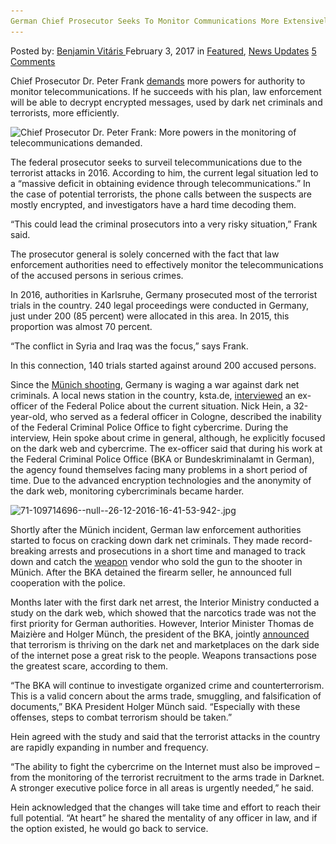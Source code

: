 ```yaml
---
German Chief Prosecutor Seeks To Monitor Communications More Extensively
---
```

<article class="post-listing post-17958 post type-post status-publish format-standard has-post-thumbnail hentry  tag-chief tag-communications tag-extensively tag-german tag-monitor tag-prosecutor tag-seeks">
    <div class="post-inner">
        <span>Posted by: <a href="https://www.deepdotweb.com/author/benjaminvi/" title="">Benjamin Vitáris </a></span>
    <span>February 3, 2017</span>
    <span>in <a href="https://www.deepdotweb.com/category/deepdot-news/" rel="category tag">Featured</a>, <a href="https://www.deepdotweb.com/category/news-updates/" rel="category tag">News Updates</a></span>
    <span><a href="https://www.deepdotweb.com/2017/02/03/german-chief-prosecutor-seeks-monitor-communications-extensively/#comments">5 Comments</a></span>
    </p>
    <div class="clear"></div>
    <div class="entry">
    <p>Chief Prosecutor Dr. Peter Frank <a href="http://www.chip.de/news/Werden-wir-bald-alle-abgehoert-Es-wird-mit-Terror-Bekaempfung-begruendet_107568096.html">demands</a> more powers for authority to monitor telecommunications. If he succeeds with his plan, law enforcement will be able to decrypt encrypted messages, used by dark net criminals and terrorists, more efficiently.</p>
    <p><img class="wp-image-17966 aligncenter" src="/imgs/2017/01/chief-prosecutor-dr-peter-frank-more-powers-in-t.jpeg" alt="Chief Prosecutor Dr. Peter Frank: More powers in the monitoring of telecommunications demanded." srcset="/imgs/2017/01/chief-prosecutor-dr-peter-frank-more-powers-in-t.jpeg 640w, /imgs/2017/01/chief-prosecutor-dr-peter-frank-more-powers-in-t-300x168.jpeg 300w" sizes="(max-width: 640px) 100vw, 640px"/></p>
    <p>The federal prosecutor seeks to surveil telecommunications due to the terrorist attacks in 2016. According to him, the current legal situation led to a &#8220;massive deficit in obtaining evidence through telecommunications.&#8221; In the case of potential terrorists, the phone calls between the suspects are mostly encrypted, and investigators have a hard time decoding them.</p>
    <p>“This could lead the criminal prosecutors into a very risky situation,&#8221; Frank said.</p>
    <p>The prosecutor general is solely concerned with the fact that law enforcement authorities need to effectively monitor the telecommunications of the accused persons in serious crimes.</p>
    <p>In 2016, authorities in Karlsruhe, Germany prosecuted most of the terrorist trials in the country. 240 legal proceedings were conducted in Germany, just under 200 (85 percent) were allocated in this area. In 2015, this proportion was almost 70 percent.</p>
    <p>&#8220;The conflict in Syria and Iraq was the focus,&#8221; says Frank.</p>
    <p>In this connection, 140 trials started against around 200 accused persons.</p>
    <p>Since the <a href="https://www.deepdotweb.com/2016/08/25/german-dnm-vendor-arrested-selling-glock-munich-shooter/">Münich shooting</a>, Germany is waging a war against dark net criminals. A local news station in the country, ksta.de, <a href="https://www.deepdotweb.com/2017/01/04/ex-federal-police-officer-said-authorities-overwhelmed-darknet/">interviewed</a> an ex-officer of the Federal Police about the current situation. Nick Hein, a 32-year-old, who served as a federal officer in Cologne, described the inability of the Federal Criminal Police Office to fight cybercrime. During the interview, Hein spoke about crime in general, although, he explicitly focused on the dark web and cybercrime. The ex-officer said that during his work at the Federal Criminal Police Office (BKA or Bundeskriminalamt in German), the agency found themselves facing many problems in a short period of time. Due to the advanced encryption technologies and the anonymity of the dark web, monitoring cybercriminals became harder.</p>
    <p><img class="wp-image-17967 aligncenter" src="/imgs/2017/01/71-109714696-null-26-12-2016-16-41-53-942-jpg-1.jpeg" alt="71-109714696--null--26-12-2016-16-41-53-942-.jpg" srcset="/imgs/2017/01/71-109714696-null-26-12-2016-16-41-53-942-jpg-1.jpeg 940w, /imgs/2017/01/71-109714696-null-26-12-2016-16-41-53-942-jpg-1-300x150.jpeg 300w, /imgs/2017/01/71-109714696-null-26-12-2016-16-41-53-942-jpg-1-660x330.jpeg 660w" sizes="(max-width: 940px) 100vw, 940px"/></p>
    <p><a id="post-17958-_gjdgxs"></a> Shortly after the Münich incident, German law enforcement authorities started to focus on cracking down dark net criminals. They made record-breaking arrests and prosecutions in a short time and managed to track down and catch the <a href="https://www.deepdotweb.com/tag/weapon">weapon</a> vendor who sold the gun to the shooter in Münich. After the BKA detained the firearm seller, he announced full cooperation with the police.</p>
    <p>Months later with the first dark net arrest, the Interior Ministry conducted a study on the dark web, which showed that the narcotics trade was not the first priority for German authorities. However, Interior Minister Thomas de Maizière and Holger Münch, the president of the BKA, jointly <a href="https://www.deepdotweb.com/2016/10/26/bka-chief-organized-crime-shifted-actions-dark-net/">announced</a> that terrorism is thriving on the dark net and marketplaces on the dark side of the internet pose a great risk to the people. Weapons transactions pose the greatest scare, according to them.</p>
    <p>“The BKA will continue to investigate organized crime and counterterrorism. This is a valid concern about the arms trade, smuggling, and falsification of documents,” BKA President Holger Münch said. “Especially with these offenses, steps to combat terrorism should be taken.”</p>
    <p>Hein agreed with the study and said that the terrorist attacks in the country are rapidly expanding in number and frequency.</p>
    <p>“The ability to fight the cybercrime on the Internet must also be improved – from the monitoring of the terrorist recruitment to the arms trade in Darknet. A stronger executive police force in all areas is urgently needed,” he said.</p>
    <p>Hein acknowledged that the changes will take time and effort to reach their full potential. “At heart” he shared the mentality of any officer in law, and if the option existed, he would go back to service.</p>
    </div>
    <span style="display:none"><a href="https://www.deepdotweb.com/tag/chief/" rel="tag">chief</a> <a href="https://www.deepdotweb.com/tag/communications/" rel="tag">communications</a> <a href="https://www.deepdotweb.com/tag/extensively/" rel="tag">extensively</a> <a href="https://www.deepdotweb.com/tag/german/" rel="tag">german</a> <a href="https://www.deepdotweb.com/tag/monitor/" rel="tag">monitor</a> <a href="https://www.deepdotweb.com/tag/prosecutor/" rel="tag">prosecutor</a> <a href="https://www.deepdotweb.com/tag/seeks/" rel="tag">seeks</a></span> <span style="display:none" class="updated">2017-02-03</span>
    <div style="display:none" class="vcard author" itemprop="author" itemscope itemtype="http://schema.org/Person"><strong class="fn" itemprop="name"><a href="https://www.deepdotweb.com/author/benjaminvi/" title="Posts by Benjamin Vitáris" rel="author">Benjamin Vitáris</a></strong></div>
    </div>
</article>

